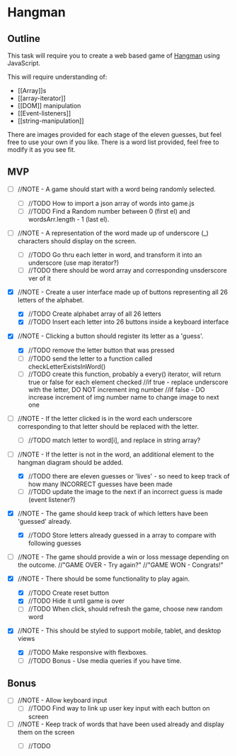 # Hangman

## Outline

This task will require you to create a web based game of [Hangman](https://en.wikipedia.org/wiki/Hangman_\(game\)) using JavaScript.

This will require understanding of:

- [[Array]]s
- [[array-iterator]]
- [[DOM]] manipulation
-  [[Event-listeners]]
- [[string-manipulation]]

There are images provided for each stage of the eleven guesses, but feel free to use your own if you like. There is a word list provided, feel free to modify it as you see fit.

## MVP

- [ ] //NOTE -  A game should start with a word being randomly selected.
    - [ ] //TODO How to import a json array of words into game.js
    - [ ] //TODO Find a Random number between 0 (first el) and wordsArr.length - 1 (last el).

- [ ] //NOTE - A representation of the word made up of underscore (_) characters should display on the screen.
    - [ ] //TODO Go thru each letter in word, and transform it into an underscore (use map iterator?)
    - [ ] //TODO there should be word array and corresponding unsderscore ver of it

- [x] //NOTE - Create a user interface made up of buttons representing all 26 letters of the alphabet.
    - [x] //TODO Create alphabet array of all 26 letters
    - [x] //TODO Insert each letter into 26 buttons inside a keyboard interface

- [x] //NOTE - Clicking a button should register its letter as a 'guess'.
    - [x] //TODO remove the letter button that was pressed
    - [ ] //TODO send the letter to a function called checkLetterExistsInWord()
    - [ ] //TODO create this function, probably a every() iterator, will return true or false for each element checked
        //if true - replace underscore with the letter, DO NOT increment img number
        //if false - DO increase increment of img number name to change image to next one

- [ ] //NOTE - If the letter clicked is in the word each underscore corresponding to that letter should be replaced with the letter.
    - [ ] //TODO match letter to word[i], and replace in string array?

- [ ] //NOTE - If the letter is not in the word, an additional element to the hangman diagram should be added.
    - [x] //TODO there are eleven guesses or 'lives' - so need to keep track of how many INCORRECT guesses have been made 
    - [ ] //TODO update the image to the next if an incorrect guess is made (event listener?)

- [x] //NOTE - The game should keep track of which letters have been 'guessed' already.
    - [x] //TODO Store letters already guessed in a array to compare with following guesses

- [ ] //NOTE - The game should provide a win or loss message depending on the outcome.
    //"GAME OVER - Try again?"
    //"GAME WON - Congrats!"

- [x] //NOTE - There should be some functionality to play again.
    - [x] //TODO Create reset button
    - [x] //TODO Hide it until game is over
    - [ ] //TODO When click, should refresh the game, choose new random word

- [x] //NOTE - This should be styled to support mobile, tablet, and desktop views
    - [x] //TODO Make responsive with flexboxes.
    - [ ] //TODO Bonus - Use media queries if you have time.

## Bonus

- [ ] //NOTE - Allow keyboard input
    - [ ] //TODO Find way to link up user key input with each button on screen

- [ ] //NOTE - Keep track of words that have been used already and display them on the screen
    - [ ] //TODO  



    
